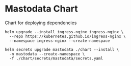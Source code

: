# Mastodata Chart
Chart for deploying dependencies

```shell
helm upgrade --install ingress-nginx ingress-nginx \
  --repo https://kubernetes.github.io/ingress-nginx \
  --namespace ingress-nginx --create-namespace

helm secrets upgrade mastodata ./chart --install \
  -n mastodata --create-namespace \
  -f ./chart/secrets/mastodata/secrets.yaml
```
